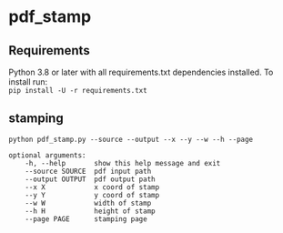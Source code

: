 # pdf_stamp

## Requirements
Python 3.8 or later with all requirements.txt dependencies installed. To install run:  
`
pip install -U -r requirements.txt
`

## stamping
```
python pdf_stamp.py --source --output --x --y --w --h --page  

optional arguments:  
    -h, --help       show this help message and exit  
    --source SOURCE  pdf input path  
    --output OUTPUT  pdf output path  
    --x X            x coord of stamp  
    --y Y            y coord of stamp  
    --w W            width of stamp  
    --h H            height of stamp  
    --page PAGE      stamping page  
```
